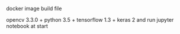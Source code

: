 docker image build file

opencv 3.3.0 + python 3.5 + tensorflow 1.3 + keras 2 and run jupyter notebook at start
